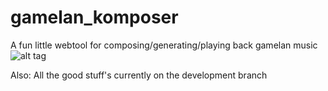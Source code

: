 # gamelan_komposer
A fun little webtool for composing/generating/playing back gamelan music<br>
![alt tag](https://media.giphy.com/media/EldfH1VJdbrwY/giphy.gif)

Also: All the good stuff's currently on the development branch
